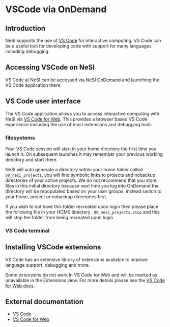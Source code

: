 # VSCode via OnDemand


## Introduction

NeSI supports the use of [VS Code](https://code.visualstudio.com/) for interactive computing.
VS Code can be a useful tool for developing code with support for many languages including debugging.


## Accessing VSCode on NeSI


VS Code at NeSI can be accessed via [NeSI OnDemand](https://ondemand.nesi.org.nz/) and launching the VS Code application there.


## VS Code user interface


The VS Code application allows you to access interactive computing with NeSI via [VS Code for Web](https://code.visualstudio.com/docs/setup/vscode-web). This provides a browser based VS Code experience including the use of most extensions and debugging tools.

### filesystems


Your VS Code session will start in your home directory the first time you launch it. On subsequent launches it may remember your previous working directory and start there.

NeSI will auto generate a directory within your home folder called `00_nesi_projects`, you will find symbolic links to projects and nobackup directories of your active projects. We do not recommend that you store files in this initial directory because next time you log into OnDemand the directory will be repopulated based on your user groups, instead switch to your home, project or nobackup directories first.

If you wish to not have this folder recreated upon login then please place the following file in your HOME directory `.00_nesi_projects.stop` and this will stop the folder from being recreated upon login.


### VS Code terminal


## Installing VSCode extensions


VS Code has an extensive library of extensions available to improve language support, debugging and more.

Some extensions do not work in VS Code for Web and will be marked as unavailable in the Extensions view. For more details please see the [VS Code for Web docs](https://code.visualstudio.com/docs/setup/vscode-web#_extensions).


## External documentation
- [VS Code](https://code.visualstudio.com/docs)
- [VS Code for Web](https://code.visualstudio.com/docs/setup/vscode-web)
